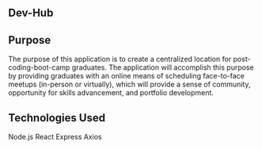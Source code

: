 ## Dev-Hub

## Purpose

The purpose of this application is to create a centralized location for post-coding-boot-camp graduates. The application will accomplish this purpose by providing graduates with an online means of scheduling face-to-face meetups (in-person or virtually), which will provide a sense of community, opportunity for skills advancement, and portfolio development.

## Technologies Used

Node.js
React
Express
Axios
